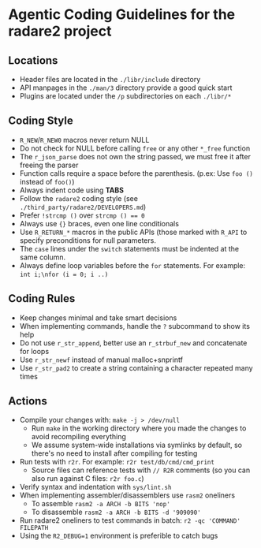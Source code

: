 # Agentic Coding Guidelines for the radare2 project

## Locations

- Header files are located in the `./libr/include` directory
- API manpages in the `./man/3` directory provide a good quick start
- Plugins are located under the `/p` subdirectories on each `./libr/*`

## Coding Style

- `R_NEW`/`R_NEW0` macros never return NULL
- Do not check for NULL before calling `free` or any other `*_free` function
- The `r_json_parse` does not own the string passed, we must free it after freeing the parser
- Function calls require a space before the parenthesis. (p.ex: Use `foo ()` instead of `foo()`)
- Always indent code using **TABS**
- Follow the `radare2` coding style (see `./third_party/radare2/DEVELOPERS.md`)
- Prefer `!strcmp ()` over `strcmp () == 0`
- Always use `{}` braces, even one line conditionals
- Use `R_RETURN_*` macros in the public APIs (those marked with `R_API` to specify preconditions for null parameters.
- The `case` lines under the `switch` statements must be indented at the same column.
- Always define loop variables before the `for` statements. For example: `int i;\nfor (i = 0; i ..)`

## Coding Rules

- Keep changes minimal and take smart decisions
- When implementing commands, handle the `?` subcommand to show its help
- Do not use `r_str_append`, better use an `r_strbuf_new` and concatenate for loops
- Use `r_str_newf` instead of manual malloc+snprintf
- Use `r_str_pad2` to create a string containing a character repeated many times

## Actions

- Compile your changes with: `make -j > /dev/null`
  - Run `make` in the working directory where you made the changes to avoid recompiling everything
  - We assume system-wide installations via symlinks by default, so there's no need to install after compiling for testing
- Run tests with `r2r`. For example: `r2r test/db/cmd/cmd_print`
  - Source files can reference tests with `// R2R` comments (so you can also run against C files: `r2r foo.c`)
- Verify syntax and indentation with `sys/lint.sh`
- When implementing assembler/disassemblers use `rasm2` oneliners
  - To assemble `rasm2 -a ARCH -b BITS 'nop'`
  - To disassemble `rasm2 -a ARCH -b BITS -d '909090'`
- Run radare2 oneliners to test commands in batch: `r2 -qc 'COMMAND' FILEPATH`
- Using the `R2_DEBUG=1` environment is preferible to catch bugs
